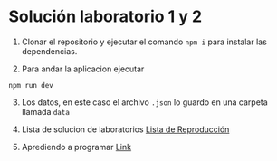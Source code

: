 # Solución laboratorio 1 y 2

1. Clonar el repositorio y ejecutar el comando ```npm i``` para instalar las dependencias.

2. Para andar la aplicacion ejecutar
```
npm run dev
```
3. Los datos, en este caso el archivo ```.json``` lo guardo en una carpeta llamada ```data```

4. Lista de solucion de laboratorios [Lista de Reproducción](https://www.youtube.com/watch?v=GR4a30ITzwQ&list=PLfwc_gZbuuDIMENFKaVcuHgHDfrV5Wwe4)

5. Aprediendo a programar [Link](https://www.instagram.com/reel/CtcbODopBpM/?igshid=MDQ0YTdkOWViMw%3D%3D)